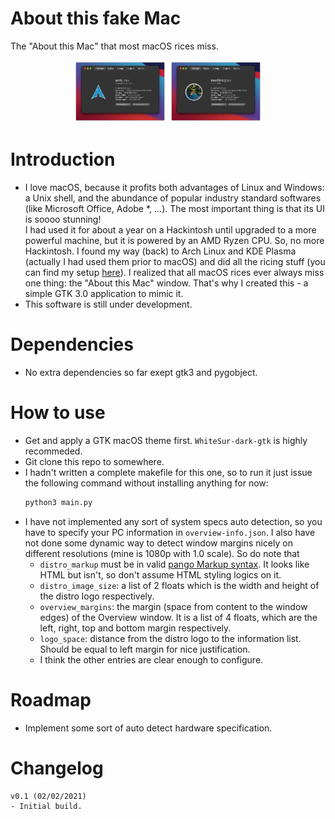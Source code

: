 # About this fake Mac

The "About this Mac" that most macOS rices miss.

<center>
<img src="first-preview.png" style="max-height:100px;"/>
<img src="first-bigsur-preview.png" style="max-height:100px;"/>
</center>

# Introduction
- I love macOS, because it profits both advantages of Linux and Windows: a Unix shell, and the abundance of popular industry standard softwares (like Microsoft Office, Adobe *, ...). The most important thing is that its UI is soooo stunning!<br>
I had used it for about a year on a Hackintosh until upgraded to a more powerful machine, but it is powered by an AMD Ryzen CPU. So, no more Hackintosh. I found my way (back) to Arch Linux and KDE Plasma (actually I had used them prior to macOS) and did all the ricing stuff (you can find my setup [here](https://github.com/hungngocphat01/KDEintosh)). I realized that all macOS rices ever always miss one thing: the "About this Mac" window. That's why I created this - a simple GTK 3.0 application to mimic it.
- This software is still under development.

# Dependencies
- No extra dependencies so far exept gtk3 and pygobject.

# How to use
- Get and apply a GTK macOS theme first. `WhiteSur-dark-gtk` is highly recommeded.
- Git clone this repo to somewhere.
- I hadn't written a complete makefile for this one, so to run it just issue the following command without installing anything for now:
    ```bash
    python3 main.py
    ```
- I have not implemented any sort of system specs auto detection, so you have to specify your PC information in `overview-info.json`. I also have not done some dynamic way to detect window margins nicely on different resolutions (mine is 1080p with 1.0 scale). So do note that 
    - `distro_markup` must be in valid [pango Markup syntax](https://developer.gnome.org/pango/stable/pango-Markup.html). It looks like HTML but isn't, so don't assume HTML styling logics on it.
    - `distro_image_size`: a list of 2 floats which is the width and height of the distro logo respectively.
    - `overview_margins`: the margin (space from content to the window edges) of the Overview window. It is a list of 4 floats, which are the left, right, top and bottom margin respectively.
    - `logo_space`: distance from the distro logo to the information list. Should be equal to left margin for nice justification.
    - I think the other entries are clear enough to configure.

# Roadmap
- Implement some sort of auto detect hardware specification.

# Changelog
```
v0.1 (02/02/2021)
- Initial build.
```

